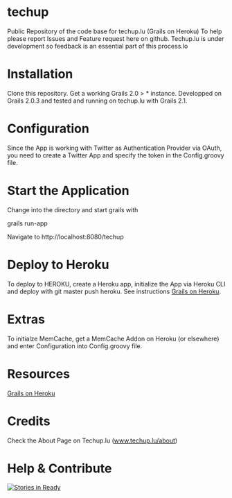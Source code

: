techup
======

Public Repository of the code base for techup.lu (Grails on Heroku) To help please report Issues and Feature request here on github. Techup.lu is under development so feedback is an essential part of this process.lo

Installation
=======

Clone this repository. Get a working Grails 2.0 > * instance. Developped on Grails 2.0.3 and tested and running on techup.lu with Grails 2.1.

Configuration
=======
Since the App is working with Twitter as Authentication Provider via OAuth, you need to create a Twitter App and specify the token in the Config.groovy file.

Start the Application
=======

Change into the directory and start grails with 

grails run-app

Navigate to http://localhost:8080/techup

Deploy to Heroku
=======

To deploy to HEROKU, create a Heroku app, initialize the App via Heroku CLI and deploy with git master push heroku. See instructions [Grails on Heroku](https://devcenter.heroku.com/articles/grails).

Extras
=======

To initialze MemCache, get a MemCache Addon on Heroku (or elsewhere) and enter Configuration into Config.groovy file.

Resources
=======
[Grails on Heroku](https://devcenter.heroku.com/articles/grails)

Credits
=======
Check the About Page on Techup.lu (www.techup.lu/about)

Help & Contribute
=================
[![Stories in Ready](http://badge.waffle.io/littleiffel/techup.png)](http://waffle.io/littleiffel/techup)  
